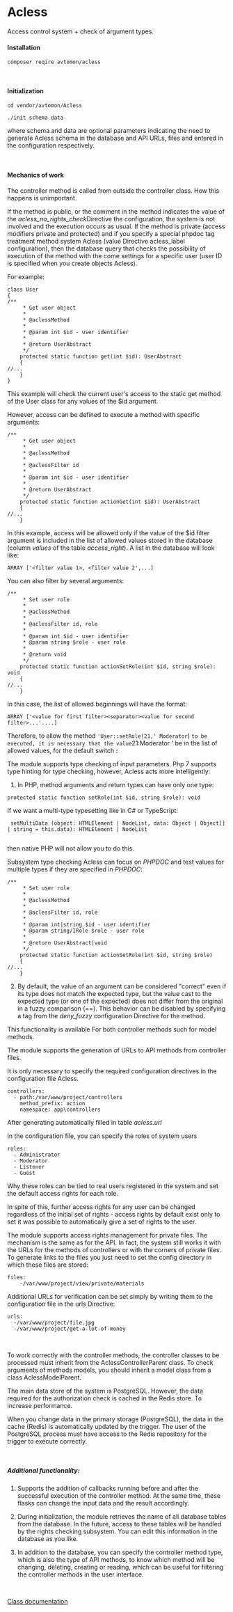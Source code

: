 # Acless

Access control system + check of argument types.

#### Installation

`
composer reqire avtomon/acless
`

<br>

#### Initialization

```
cd vendor/avtomon/Acless

./init schema data
```

where schema and data are optional parameters indicating the need to generate Acless schema in the database and API URLs, files and entered in the configuration respectively.

<br>

#### Mechanics of work

The controller method is called from outside the controller class. How this happens is unimportant. 

If the method is public, or the comment in the method indicates the value of the <I>acless_no_rights_check</i>Directive
the configuration, the system is not involved and the execution occurs as usual. 
If the method is private (access modifiers private and protected) and if you specify a special phpdoc tag treatment method system Acless (value Directive acless_label configuration), then the database query that checks the possibility of execution of the method with the come settings for a specific user (user ID is specified when you create objects Acless).

For example:

```
class User
{
/**
     * Get user object
     *
     * @aclessMethod
     *
     * @param int $id - user identifier
     *
     * @return UserAbstract
     */
    protected static function get(int $id): UserAbstract
    {
//...
    }
}
```

This example will check the current user's access to the static get method of the User class for any values of the $id argument.

However, access can be defined to execute a method with specific arguments:

```
/**
     * Get user object
     *
     * @aclessMethod
     *
     * @aclessFilter id
     *
     * @param int $id - user identifier
     *
     * @return UserAbstract
     */
    protected static function actionGet(int $id): UserAbstract
    {
//...
    }
```

In this example, access will be allowed only if the value of the $id filter argument is included in the list of allowed values stored in the database (column <I>values</I> of the table <I>access_right</i>). A list in the database will look like:

`
ARRAY ['<filter value 1>, <filter value 2',...]
`

You can also filter by several arguments:

```
/**
     * Set user role
     *
     * @aclessMethod
     *
     * @aclessFilter id, role
     *
     * @param int $id - user identifier
     * @param string $role - user role
     *
     * @return void
     */
    protected static function actionSetRole(int $id, string $role): void
    {
//...
    }
```

In this case, the list of allowed beginnings will have the format:

```
ARRAY ['<value for first filter><separator><value for second filter>...'....]
```

Therefore, to allow the method `'User::setRole(21,' Moderator`) `to be executed, it is necessary that the value`21:Moderator ' be in the list of allowed values, for the default switch <b>:</b>

The module supports type checking of input parameters. Php 7 supports type hinting for type checking, however, Acless acts more intelligently:

1. In PHP, method arguments and return types can have only one type:
 
`
 protected static function setRole(int $id, string $role): void
`
 
If we want a multi-type typesetting like in C# or TypeScript:
 
```
 setMultiData (object: HTMLElement | NodeList, data: Object | Object[] | string = this.data): HTMLElement | NodeList
 
```
 
then native PHP will not allow you to do this.
 
Subsystem type checking Acless can focus on <i>PHPDOC</i> and test values for multiple types if they are specified in <i>PHPDOC</i>:

```
/**
     * Set user role
     *
     * @aclessMethod
     *
     * @aclessFilter id, role
     *
     * @param int|string $id - user identifier
     * @param string/IRole $role - user role
     *
     * @return UserAbstract|void
     */
    protected static function actionSetRole(int $id, string $role)
    {
//...
    }
```

2. By default, the value of an argument can be considered "correct" even if its type does not match the expected type, but the value cast to the expected type (or one of the expected) does not differ from the original in a fuzzy comparison (==). This behavior can be disabled by specifying a tag from the <I>deny_fuzzy</I> configuration Directive for the method.

This functionality is available For both controller methods such for model methods.
<br>

The module supports the generation of URLs to API methods from controller files.

It is only necessary to specify the required configuration directives in the configuration file Acless.

```
controllers:
  - path:/var/www/project/controllers
    method_prefix: action
    namespace: app\controllers
```

After generating automatically filled in table <i>acless.url</i>
<br>

In the configuration file, you can specify the roles of system users

```
roles:
  - Administrator
  - Moderator
  - Listener
  - Guest
```
Why these roles can be tied to real users registered in the system and set the default access rights for each role.

In spite of this, further access rights for any user can be changed regardless of the initial set of rights - access rights by default exist only to set it was possible to automatically give a set of rights to the user.

The module supports access rights management for private files. The mechanism is the same as for the API. In fact, the system still works it with the URLs for the methods of controllers or with the corners of private files. To generate links to the files you just need to set the config directory in which these files are stored:

```
files:
    -/var/www/project/view/private/materials
```

Additional URLs for verification can be set simply by writing them to the configuration file in the urls Directive:

```
urls:
  -/var/www/project/file.jpg
  -/var/www/project/get-a-lot-of-money
```

<br>

To work correctly with the controller methods, the controller classes to be processed must inherit from the AclessControllerParent class. To check arguments of methods models, you should inherit a model class from a class AclessModelParent.
<br>

The main data store of the system is PostgreSQL. However, the data required for the authorization check is cached in the Redis store. To increase performance. 

When you change data in the primary storage (PostgreSQL), the data in the cache (Redis) is automatically updated by the trigger. The user of the PostgreSQL process must have access to the Redis repository for the trigger to execute correctly.

<br>

##### Additional functionality:

1. Supports the addition of callbacks running before and after the successful execution of the controller method. At the same time, these flasks can change the input data and the result accordingly.

2. During initialization, the module retrieves the name of all database tables from the database. In the future, access to these tables will be handled by the rights checking subsystem. You can edit this information in the database as you like.

3. In addition to the database, you can specify the controller method type, which is also the type of API methods, to know which method will be changing, deleting, creating or reading, which can be useful for filtering the controller methods in the user interface.

<br>

[Class documentation](docs_en)
